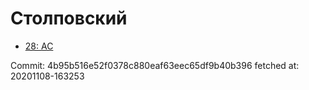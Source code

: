 # Столповский
- [28: AC](28.md)

Commit: 4b95b516e52f0378c880eaf63eec65df9b40b396
 fetched at: 20201108-163253

